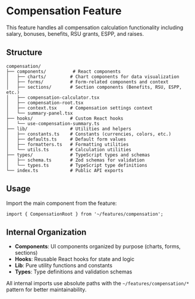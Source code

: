 # Compensation Feature

This feature handles all compensation calculation functionality including salary, bonuses, benefits, RSU grants, ESPP, and raises.

## Structure

```
compensation/
├── components/          # React components
│   ├── charts/         # Chart components for data visualization
│   ├── forms/          # Form-related components and context
│   ├── sections/       # Section components (Benefits, RSU, ESPP, etc.)
│   ├── compensation-calculator.tsx
│   ├── compensation-root.tsx
│   ├── context.tsx     # Compensation settings context
│   └── summary-panel.tsx
├── hooks/              # Custom React hooks
│   └── use-compensation-summary.ts
├── lib/                # Utilities and helpers
│   ├── constants.ts    # Constants (currencies, colors, etc.)
│   ├── defaults.ts     # Default form values
│   ├── formatters.ts   # Formatting utilities
│   └── utils.ts        # Calculation utilities
├── types/              # TypeScript types and schemas
│   ├── schema.ts       # Zod schemas for validation
│   └── types.ts        # TypeScript type definitions
└── index.ts            # Public API exports
```

## Usage

Import the main component from the feature:

```tsx
import { CompensationRoot } from '~/features/compensation';
```

## Internal Organization

- **Components**: UI components organized by purpose (charts, forms, sections)
- **Hooks**: Reusable React hooks for state and logic
- **Lib**: Pure utility functions and constants
- **Types**: Type definitions and validation schemas

All internal imports use absolute paths with the `~/features/compensation/*` pattern for better maintainability.
